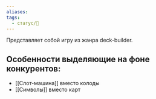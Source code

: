 ```yaml
---
aliases: 
tags:
  - статус/🌱
---
```


Представляет собой игру из жанра deck-builder.

## Особенности выделяющие на фоне конкурентов:
- [[Слот-машина]] вместо колоды
- [[Символы]] вместо карт

